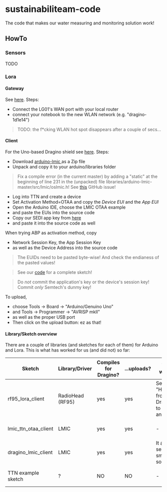 # sustainabiliteam-code
The code that makes our water measuring and monitoring solution work!

## HowTo
### Sensors
TODO

### Lora
#### Gateway
See [here](https://wiki.dragino.com/index.php?title=Connect_to_TTN#Create_Single_Channel_Gateway_By_LG01). Steps:
* Connect the LG01's WAN port with your local router
* connect your notebook to the new WLAN network (e.g. "dragino-1d1e14")

> TODO: the f*cking WLAN hot spot disappears after a couple of secs...

#### Client
For the Uno-based Dragino shield see [here](https://wiki.dragino.com/index.php?title=Connect_to_TTN#Use_LoRa_Shield_and_Arduino_as_LoRa_End_Device). Steps:
* Download [arduino-lmic ](https://github.com/matthijskooijman/arduino-lmic) as a Zip file
* Unpack and copy it to your arduino/libraries folder

> Fix a compile error (in the current master) by adding a "static" at the beginning of line 231 in the
> (unpacked) file libraries/arduino-lmic-master/src/lmic/oslmic.h!
> See [this](https://github.com/matthijskooijman/arduino-lmic/issues/243) GitHub issue!

* Log into TTN and create a device
* Set Activation Method=OTAA and copy the _Device EUI_ and the _App EUI_
* Open the Arduino IDE, choose the LMIC OTAA example
* and paste the EUIs into the source code
* Copy our SEDI app key from [here](https://console.thethingsnetwork.org/applications/sedi/devices/uno1)
* and paste it into the source code as well

When trying ABP as activation method, copy
* Network Session Key, the App Session Key
* as well as the Device Address into the source code

> The EUIDs need to be pasted byte-wise! And check the endianess of the pasted values!

> See our [code](arduino_sketches/lmic_ttn_otaa_client/lmic_ttn_otaa_client.ino) for a complete sketch!

> Do *not* commit the application's key or the device's session key! Commit *only* Semtech's dunmy key!

To upload,
* choose Tools -> Board -> "Arduino/Genuino Uno"
* and Tools -> Programmer -> "AVRISP mkII"
* as well as the proper USB port
* Then click on the upload button: ez as that!

#### Library/Sketch overview
There are a couple of libraries (and sketches for each of them) for Arduino and Lora. This is what has worked for us (and did not) so far:

Sketch               | Library/Driver   | Compiles for Dragino? | ...uploads? | What works?                               | What does not work?      | Act. Method
-------------------- | ---------------- | --------------------- | ----------- | ----------------------------------------- | ------------------------ | -----------
rf95_lora_client     | RadioHead (RF95) | yes                   | yes         | Send "Hello" from one Dragino to another! | Sending packets to TTN   | ?
lmic_ttn_otaa_client | LMIC             | yes                   | yes         | -                                         | Sending anything at all  | OTAA + ABP
dragino_lmic_client  | LMIC             | yes                   | yes         | It at least sends smth. somehow!          | TTN doesnt receive pckts | ABP
TTN example sketch   | ?                | NO                    | NO          | -                                         | Compiling / uploading    | ?
